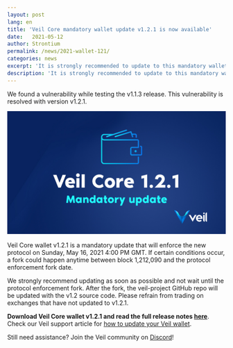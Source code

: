 ```yaml
---
layout: post
lang: en
title: 'Veil Core mandatory wallet update v1.2.1 is now available'
date:   2021-05-12
author: Strontium
permalink: /news/2021-wallet-121/
categories: news
excerpt: 'It is strongly recommended to update to this mandatory wallet version ASAP, and not to wait until the protocol enforcement fork on May 16, 2021.'
description: 'It is strongly recommended to update to this mandatory wallet version ASAP, and not to wait until the protocol enforcement fork on May 16, 2021.'
---
```


We found a vulnerability while testing the v1.1.3 release. This vulnerability is resolved with version v1.2.1.

![](/uploads/news/2021-05-12-walletupdate.png)

Veil Core wallet v1.2.1 is a mandatory update that will enforce the new protocol on Sunday, May 16, 2021 4:00 PM GMT. If certain conditions occur, a fork could happen anytime between block 1,212,090 and the protocol enforcement fork date.

We strongly recommend updating as soon as possible and not wait until the protocol enforcement fork. After the fork, the veil-project GitHub repo will be updated with the v1.2 source code. Please refrain from trading on exchanges that have not updated to v1.2.1.

**Download Veil Core wallet v1.2.1 and read the full release notes [here](https://github.com/Veil-Project/veil/releases/tag/v1.2.1.1)**. Check our Veil support article for [how to update your Veil wallet](https://veil.freshdesk.com/support/solutions/articles/43000528762-how-to-update-upgrade-your-veil-wallet).

Still need assistance? Join the Veil community on [Discord](https://discord.veil-project.com)!